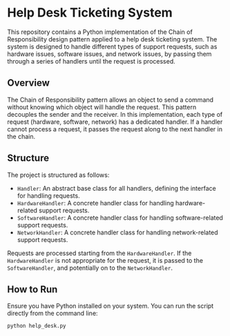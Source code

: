 # Help Desk Ticketing System

This repository contains a Python implementation of the Chain of Responsibility design pattern applied to a help desk ticketing system. The system is designed to handle different types of support requests, such as hardware issues, software issues, and network issues, by passing them through a series of handlers until the request is processed.

## Overview

The Chain of Responsibility pattern allows an object to send a command without knowing which object will handle the request. This pattern decouples the sender and the receiver. In this implementation, each type of request (hardware, software, network) has a dedicated handler. If a handler cannot process a request, it passes the request along to the next handler in the chain.

## Structure

The project is structured as follows:

- `Handler`: An abstract base class for all handlers, defining the interface for handling requests.
- `HardwareHandler`: A concrete handler class for handling hardware-related support requests.
- `SoftwareHandler`: A concrete handler class for handling software-related support requests.
- `NetworkHandler`: A concrete handler class for handling network-related support requests.

Requests are processed starting from the `HardwareHandler`. If the `HardwareHandler` is not appropriate for the request, it is passed to the `SoftwareHandler`, and potentially on to the `NetworkHandler`.

## How to Run

Ensure you have Python installed on your system. You can run the script directly from the command line:

```bash
python help_desk.py

